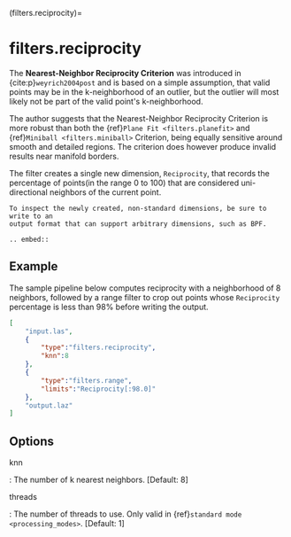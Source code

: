 (filters.reciprocity)=

# filters.reciprocity

The **Nearest-Neighbor Reciprocity Criterion** was introduced in {cite:p}`weyrich2004post`
and is based on a simple assumption, that valid points may be in the
k-neighborhood of an outlier, but the outlier will most likely not be part of
the valid point's k-neighborhood.

The author suggests that the Nearest-Neighbor Reciprocity Criterion is more
robust than both the {ref}`Plane Fit <filters.planefit>` and {ref}`Miniball
<filters.miniball>` Criterion, being equally sensitive around smooth and
detailed regions. The criterion does however produce invalid results near
manifold borders.

The filter creates a single new dimension, `Reciprocity`, that records the
percentage of points(in the range 0 to 100) that are considered uni-directional
neighbors of the current point.

```{note}
To inspect the newly created, non-standard dimensions, be sure to write to an
output format that can support arbitrary dimensions, such as BPF.
```

```{eval-rst}
.. embed::
```

## Example

The sample pipeline below computes reciprocity with a neighborhood of 8
neighbors, followed by a range filter to crop out points whose `Reciprocity`
percentage is less than 98% before writing the output.

```json
[
    "input.las",
    {
        "type":"filters.reciprocity",
        "knn":8
    },
    {
        "type":"filters.range",
        "limits":"Reciprocity[:98.0]"
    },
    "output.laz"
]
```

## Options

knn

: The number of k nearest neighbors. \[Default: 8\]

threads

: The number of threads to use. Only valid in {ref}`standard mode <processing_modes>`. \[Default: 1\]

```{include} filter_opts.md
```
